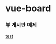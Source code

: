 # vue-board
### 뷰 게시판 예제

<a href="fyzh99.tistory.com/34?category=837734" target="_blank">test</a>

